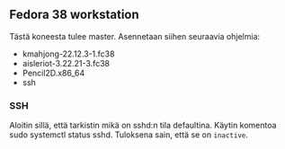 ## Fedora 38 workstation  

Tästä koneesta tulee master. Asennetaan siihen seuraavia ohjelmia:  
- kmahjong-22.12.3-1.fc38  
- aisleriot-3.22.21-3.fc38  
- Pencil2D.x86_64  
- ssh  

### SSH  

Aloitin sillä, että tarkistin mikä on sshd:n tila defaultina. Käytin komentoa sudo systemctl status sshd. Tuloksena sain, että se on ```inactive```. 
